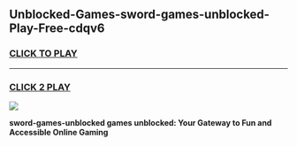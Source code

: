 
## Unblocked-Games-sword-games-unblocked-Play-Free-cdqv6
<h3>
<a href="https://premium76.site?title=sword-games-unblocked&ref=21A">CLICK TO PLAY</a></h3>
<hr>

<h3>
<a href="https://premium76.site?title=sword-games-unblocked&ref=21A">CLICK 2 PLAY</a>
  
</h3>

<a href="https://premium76.site?title=sword-games-unblocked&ref=21A"><img src="https://clearcache.store/games.png"></a>


**sword-games-unblocked games unblocked: Your Gateway to Fun and Accessible Online Gaming**
